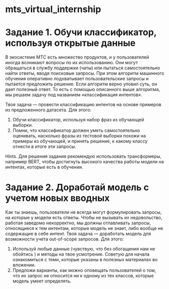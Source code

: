 # mts_virtual_internship

# Задание 1. Обучи классификатор, используя открытые данные

В экосистеме МТС есть множество продуктов, и у пользователей иногда возникают вопросы по их использованию. Они могут обращаться в службу поддержки (чаты) или пытаться самостоятельно найти ответы, вводя поисковые запросы. При этом алгоритм машинного обучения оперативно подхватывает пользовательские запросы и пытается предложить решение. Если алгоритм верно уловил суть, он дает полезный ответ. То есть с помощью описанного выше алгоритма, мы решаем задачу под названием «классификация интентов».

Твоя задача — провести классификацию интентов на основе примеров из предложенного датасета.
Для этого:
1. Обучи классификатор, используя набор фраз из обучающей выборки.
2. Помни, что классификатор должен уметь самостоятельно оценивать, насколько
фразы из тестовой выборки похожи на примеры из обучающей, и принять решение, к какому классу отнести в итоге эти запросы.

Hints. Для решения задания рекомендую использовать трансформеры, например BERT, чтобы достигнуть высокого качества работы модели на интентах, которые есть в обучении.


# Задание 2. Доработай модель с учетом новых вводных

Как ты знаешь, пользователи не всегда могут формулировать запросы, на которые у модели есть ответы. Чтобы не вызывать их недовольство, работая заведомо некорректно, мы должны отлавливать запросы, относящиеся к тем интентам, которые модель не знает, либо вообще не содержащие в себе интент.
Твоя задача — доработать модель для возможности учета out-of-scope запросов. Для этого:
1. Используй любые данные (чувствую, что без обогащения нам не обойтись ) и методы на твое усмотрение. Советую для начала ознакомиться с теми, которые указаны в полезных материалах во вложении.
2. Предложи варианты, как можно оповещать пользователей о том, что их запрос не относится ни к одному из тех классов, которые модель умеет определять.
